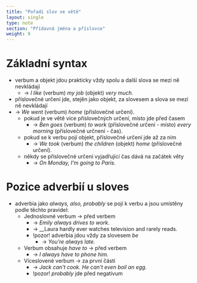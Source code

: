 ```yaml
---
title: "Pořadí slov ve větě"
layout: single
type: note
section: "Přídavná jména a příslovce"
weight: 9
---
```

# Základní syntax
- verbum a objekt jdou prakticky vždy spolu a další slova se mezi ně nevkládají
    - -> _I like_ (verbum) _my job_ (objekt) _very much._
- příslovečné určení jde, stejěn jako objekt, za slovesem a slova se mezi ně nevkládají
- -> _We went_ (verbum) _home_ (příslovečné určení).
    - pokud je ve větě více příslovečných určení, místo jde před časem
        - -> _Ben goes_ (verbum) _to work_ (příslovečné určení - místo) _every morning_ (příslovečné určnení - čas).
    - pokud se k verbu pojí objekt, příslovečné určení jde až za ním
        - -> _We took_ (verbum) _the children_ (objekt) _home_ (příslovečné určení).
    - někdy se příslovečné určení vyjadřující čas dává na začátek věty
        - -> _On Monday, I'm going to Paris._
# Pozice adverbií u sloves
- adverbia jako _always, also, probably_ se pojí k verbu a jsou umístěny podle těchto pravidel:
    - Jednoslovné verbum -> před verbem
        - -> _Emily always drives to work._
        - -> __Laura hardly ever watches television and rarely reads.
        - !pozor! adverbia jdou vždy za slovesem _be_
            - -> _You're always late._
    - Verbum obsahuje _have to_ -> před verbem 
        - -> _I always have to phone him._
    - Víceslovené verbum -> za první částí
        - -> _Jack can't cook. He can't even boil an egg._
        - !pozor! _probably_ jde před negativum